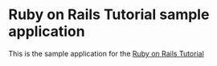 # Ruby on Rails Tutorial sample application

This is the sample application for the [Ruby on Rails Tutorial](http)
